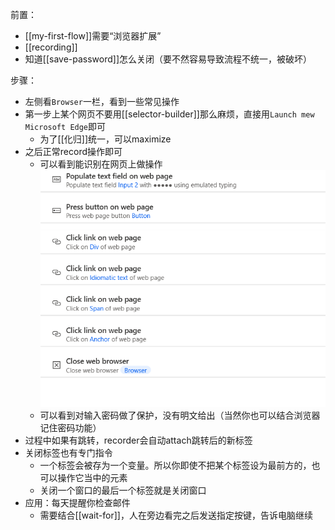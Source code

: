 前置：
- [[my-first-flow]]需要“浏览器扩展”
- [[recording]]
- 知道[[save-password]]怎么关闭（要不然容易导致流程不统一，被破坏）

步骤：
- 左侧看`Browser`一栏，看到一些常见操作
- 第一步上某个网页不要用[[selector-builder]]那么麻烦，直接用`Launch mew Microsoft Edge`即可
  - 为了[[化归]]统一，可以maximize
- 之后正常record操作即可
    - 可以看到能识别在网页上做操作![](web.png)
    - 可以看到对输入密码做了保护，没有明文给出（当然你也可以结合浏览器记住密码功能）
- 过程中如果有跳转，recorder会自动attach跳转后的新标签
- 关闭标签也有专门指令
  - 一个标签会被存为一个变量。所以你即使不把某个标签设为最前方的，也可以操作它当中的元素
  - 关闭一个窗口的最后一个标签就是关闭窗口
- 应用：每天提醒你检查邮件
  - 需要结合[[wait-for]]，人在旁边看完之后发送指定按键，告诉电脑继续